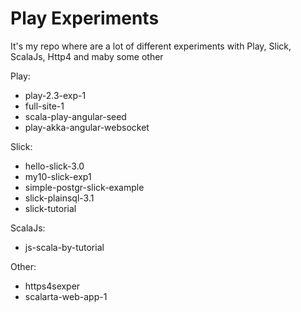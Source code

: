# Play Experiments

It's my repo where are a lot of different experiments with Play, Slick, ScalaJs, Http4 and maby some other

Play:
- play-2.3-exp-1
- full-site-1
- scala-play-angular-seed
- play-akka-angular-websocket

Slick:
- hello-slick-3.0
- my10-slick-exp1
- simple-postgr-slick-example
- slick-plainsql-3.1
- slick-tutorial

ScalaJs:
- js-scala-by-tutorial

Other:
- https4sexper
- scalarta-web-app-1
